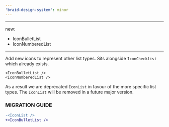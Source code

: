 ```yaml
---
'braid-design-system': minor
---
```


---
new:
  - IconBulletList
  - IconNumberedList
---

Add new icons to represent other list types.
Sits alongside `IconChecklist` which already exists.

```tsx
<IconBulletList />
<IconNumberedList />
```

As a result we are deprecated `IconList` in favour of the more specific list types. The `IconList` will be removed in a future major version.

### MIGRATION GUIDE

```diff
-<IconList />
+<IconBulletList />
```
